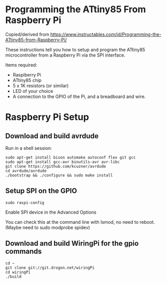 Programming the ATtiny85 From Raspberry Pi
============================

Copied/derived from https://www.instructables.com/id/Programming-the-ATtiny85-from-Raspberry-Pi/

These instructions tell you how to setup and program the ATtiny85 microcontroller from a Raspberry Pi via the SPI interface.

Items required:
 * Raspiberry Pi
 * ATtiny85 chip
 * 5 x 1K resistors (or similar)
 * LED of your choice
 * A connection to the GPIO of the Pi, and a breadboard and wire.

Raspberry Pi Setup
============================

Download and build avrdude
----------------------------
 
  Run in a shell session:

    sudo apt-get install bison automake autoconf flex git gcc
    sudo apt-get install gcc-avr binutils-avr avr-libc
    git clone https://github.com/kcuzner/avrdude 
    cd avrdude/avrdude
    ./bootstrap && ./configure && sudo make install

Setup SPI on the GPIO
----------------------------

    sudo raspi-config

Enable SPI device in the Advanced Options

You can check this at the command line with lsmod, no need to reboot. (Maybe need to sudo modprobe spidev)

Download and build WiringPi for the gpio commands
----------------------------

    cd ~
    git clone git://git.drogon.net/wiringPi
    cd wiringPi
    ./build

